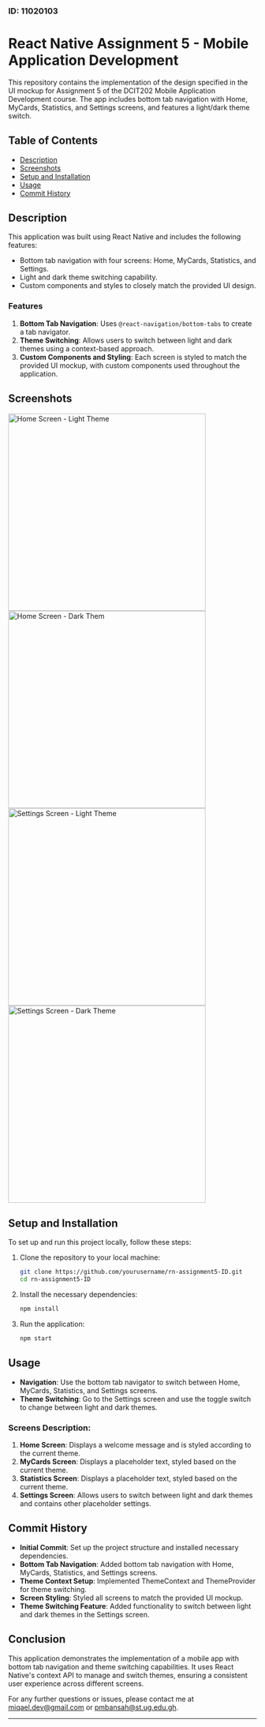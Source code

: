### ID: 11020103

# React Native Assignment 5 - Mobile Application Development

This repository contains the implementation of the design specified in the UI mockup for Assignment 5 of the DCIT202 Mobile Application Development course. The app includes bottom tab navigation with Home, MyCards, Statistics, and Settings screens, and features a light/dark theme switch.

## Table of Contents
- [Description](#description)
- [Screenshots](#screenshots)
- [Setup and Installation](#setup-and-installation)
- [Usage](#usage)
- [Commit History](#commit-history)

## Description
This application was built using React Native and includes the following features:
- Bottom tab navigation with four screens: Home, MyCards, Statistics, and Settings.
- Light and dark theme switching capability.
- Custom components and styles to closely match the provided UI design.

### Features
1. **Bottom Tab Navigation**: Uses `@react-navigation/bottom-tabs` to create a tab navigator.
2. **Theme Switching**: Allows users to switch between light and dark themes using a context-based approach.
3. **Custom Components and Styling**: Each screen is styled to match the provided UI mockup, with custom components used throughout the application.

## Screenshots
<img src="https://i.ibb.co/Swfhc59/Screenshot-20240622-222747.jpg" width="400" alt="Home Screen - Light Theme" />
<img src="https://i.ibb.co/VxRDs7Y/Screenshot-20240622-222827.jpg" width="400" alt="Home Screen - Dark Them" />
<img src="https://i.ibb.co/dLnTmgf/Screenshot-20240622-222806.jpg" width="400" alt="Settings Screen - Light Theme"/> 
<img src="https://i.ibb.co/ynNCNk6/Screenshot-20240622-222811.jpg" width="400" alt="Settings Screen - Dark Theme"/>

## Setup and Installation
To set up and run this project locally, follow these steps:

1. Clone the repository to your local machine:
    ```bash
    git clone https://github.com/yourusername/rn-assignment5-ID.git
    cd rn-assignment5-ID
    ```

2. Install the necessary dependencies:
    ```bash
    npm install
    ```

3. Run the application:
    ```bash
    npm start
    ```

## Usage
- **Navigation**: Use the bottom tab navigator to switch between Home, MyCards, Statistics, and Settings screens.
- **Theme Switching**: Go to the Settings screen and use the toggle switch to change between light and dark themes.

### Screens Description:
1. **Home Screen**: Displays a welcome message and is styled according to the current theme.
2. **MyCards Screen**: Displays a placeholder text, styled based on the current theme.
3. **Statistics Screen**: Displays a placeholder text, styled based on the current theme.
4. **Settings Screen**: Allows users to switch between light and dark themes and contains other placeholder settings.

## Commit History
- **Initial Commit**: Set up the project structure and installed necessary dependencies.
- **Bottom Tab Navigation**: Added bottom tab navigation with Home, MyCards, Statistics, and Settings screens.
- **Theme Context Setup**: Implemented ThemeContext and ThemeProvider for theme switching.
- **Screen Styling**: Styled all screens to match the provided UI mockup.
- **Theme Switching Feature**: Added functionality to switch between light and dark themes in the Settings screen.

## Conclusion
This application demonstrates the implementation of a mobile app with bottom tab navigation and theme switching capabilities. It uses React Native's context API to manage and switch themes, ensuring a consistent user experience across different screens.

For any further questions or issues, please contact me at miqael.dev@gmail.com or pmbansah@st.ug.edu.gh.

---
